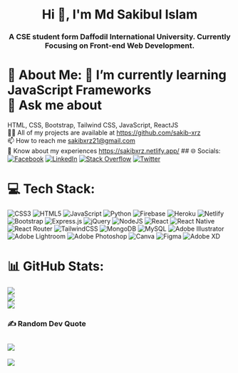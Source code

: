 <h1 align="center">Hi 👋, I'm Md Sakibul Islam</h1>
<h3 align="center">
  A CSE student form Daffodil International University. Currently Focusing on
  Front-end Web Development.
</h3>

# 💫 About Me: 🌱 I’m currently learning JavaScript Frameworks<br />💬 Ask me about
HTML, CSS, Bootstrap, Tailwind CSS, JavaScript, ReactJS<br />👨‍💻 All of my
projects are available at https://github.com/sakib-xrz<br />📫 How to reach me
sakibxrz21@gmail.com<br />📄 Know about my experiences
https://sakibxrz.netlify.app/ ## 🌐 Socials:
[![Facebook](https://img.shields.io/badge/Facebook-%231877F2.svg?logo=Facebook&logoColor=white)](https://facebook.com/itsonlysakib)
[![LinkedIn](https://img.shields.io/badge/LinkedIn-%230077B5.svg?logo=linkedin&logoColor=white)](https://linkedin.com/in/sakib-xrz)
[![Stack
Overflow](https://img.shields.io/badge/-Stackoverflow-FE7A16?logo=stack-overflow&logoColor=white)](https://stackoverflow.com/users/18940892)
[![Twitter](https://img.shields.io/badge/Twitter-%231DA1F2.svg?logo=Twitter&logoColor=white)](https://twitter.com/SakibXrz)
# 💻 Tech Stack:
![CSS3](https://img.shields.io/badge/css3-%231572B6.svg?style=for-the-badge&logo=css3&logoColor=white)
![HTML5](https://img.shields.io/badge/html5-%23E34F26.svg?style=for-the-badge&logo=html5&logoColor=white)
![JavaScript](https://img.shields.io/badge/javascript-%23323330.svg?style=for-the-badge&logo=javascript&logoColor=%23F7DF1E)
![Python](https://img.shields.io/badge/python-3670A0?style=for-the-badge&logo=python&logoColor=ffdd54)
![Firebase](https://img.shields.io/badge/firebase-%23039BE5.svg?style=for-the-badge&logo=firebase)
![Heroku](https://img.shields.io/badge/heroku-%23430098.svg?style=for-the-badge&logo=heroku&logoColor=white)
![Netlify](https://img.shields.io/badge/netlify-%23000000.svg?style=for-the-badge&logo=netlify&logoColor=#00C7B7)
![Bootstrap](https://img.shields.io/badge/bootstrap-%23563D7C.svg?style=for-the-badge&logo=bootstrap&logoColor=white)
![Express.js](https://img.shields.io/badge/express.js-%23404d59.svg?style=for-the-badge&logo=express&logoColor=%2361DAFB)
![jQuery](https://img.shields.io/badge/jquery-%230769AD.svg?style=for-the-badge&logo=jquery&logoColor=white)
![NodeJS](https://img.shields.io/badge/node.js-6DA55F?style=for-the-badge&logo=node.js&logoColor=white)
![React](https://img.shields.io/badge/react-%2320232a.svg?style=for-the-badge&logo=react&logoColor=%2361DAFB)
![React
Native](https://img.shields.io/badge/react_native-%2320232a.svg?style=for-the-badge&logo=react&logoColor=%2361DAFB)
![React
Router](https://img.shields.io/badge/React_Router-CA4245?style=for-the-badge&logo=react-router&logoColor=white)
![TailwindCSS](https://img.shields.io/badge/tailwindcss-%2338B2AC.svg?style=for-the-badge&logo=tailwind-css&logoColor=white)
![MongoDB](https://img.shields.io/badge/MongoDB-%234ea94b.svg?style=for-the-badge&logo=mongodb&logoColor=white)
![MySQL](https://img.shields.io/badge/mysql-%2300f.svg?style=for-the-badge&logo=mysql&logoColor=white)
![Adobe
Illustrator](https://img.shields.io/badge/adobeillustrator-%23FF9A00.svg?style=for-the-badge&logo=adobeillustrator&logoColor=white)
![Adobe
Lightroom](https://img.shields.io/badge/Adobe%20Lightroom-31A8FF.svg?style=for-the-badge&logo=Adobe%20Lightroom&logoColor=white)
![Adobe
Photoshop](https://img.shields.io/badge/adobephotoshop-%2331A8FF.svg?style=for-the-badge&logo=adobephotoshop&logoColor=white)
![Canva](https://img.shields.io/badge/Canva-%2300C4CC.svg?style=for-the-badge&logo=Canva&logoColor=white)
![Figma](https://img.shields.io/badge/figma-%23F24E1E.svg?style=for-the-badge&logo=figma&logoColor=white)
![Adobe
XD](https://img.shields.io/badge/Adobe%20XD-470137?style=for-the-badge&logo=Adobe%20XD&logoColor=#FF61F6)
# 📊 GitHub Stats:
![](https://github-readme-stats.vercel.app/api?username=sakib-xrz&theme=react&hide_border=true&include_all_commits=true&count_private=false)<br />
![](https://github-readme-streak-stats.herokuapp.com/?user=sakib-xrz&theme=react&hide_border=true)<br />
![](https://github-readme-stats.vercel.app/api/top-langs/?username=sakib-xrz&theme=react&hide_border=true&include_all_commits=true&count_private=false&layout=compact)
### ✍️ Random Dev Quote
![](https://quotes-github-readme.vercel.app/api?type=horizontal&theme=radical)
---
[![](https://visitcount.itsvg.in/api?id=sakib-xrz&icon=0&color=0)](https://visitcount.itsvg.in)
